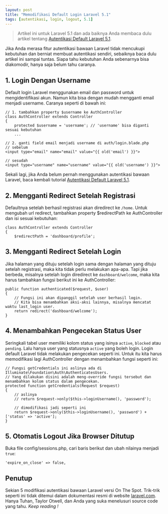 ```yaml
---
layout: post
title: "Memodifikasi Default Login Laravel 5.1"
tags: [autentikasi, login, logout, 5.1]
---
```


> Artikel ini untuk Laravel 5.1 dan ada baiknya Anda membaca dulu artikel tentang [Autentikasi Default Laravel 5.1](/post/autentikasi-default-laravel-5-1/).

Jika Anda merasa fitur autentikasi bawaan Laravel tidak mencukupi kebutuhan dan berniat membuat autentikasi sendiri, sebaiknya baca dulu artikel ini sampai tuntas. Siapa tahu kebutuhan Anda sebenarnya bisa diakomodir, hanya saja belum tahu caranya.

## 1. Login Dengan Username
Default login Laravel menggunakan email dan password untuk mengidentifikasi akun. Namun kita bisa dengan mudah mengganti email menjadi username. Caranya seperti di bawah ini:

	// 1. tambahkan property $username ke AuthController
	class AuthController extends Controller
	{
	    protected $username = 'username'; // 'username' bisa diganti sesuai kebutuhan
	    ...
	
	// 2. ganti field email menjadi username di auth/login.blade.php
	// sebelum
	<input type="email" name="email" value="{{ old('email') }}">
	
	// sesudah
	<input type="username" name="username" value="{{ old('username') }}">

Sekali lagi, jika Anda belum pernah menggunakan autentikasi bawaan Laravel, baca kembali tutorial [Autentikasi Default Laravel 5.1](/post/autentikasi-default-laravel-5-1/).


## 2. Mengganti Redirect Setelah Registrasi
Defaultnya setelah berhasil registrasi akan diredirect ke `/home`. Untuk mengubah url redirect, tambahkan property $redirectPath ke AuthController dan isi sesuai kebutuhan:

	class AuthController extends Controller
	{
		$redirectPath = 'dashboard/profile';

## 3. Mengganti Redirect Setelah Login
Jika halaman yang dituju setelah login sama dengan halaman yang dituju setelah registrasi, maka kita tidak perlu melakukan apa-apa. Tapi jika berbeda, misalnya setelah login diredirect ke `dashboard/welcome`, maka kita harus tambahkan fungsi berikut ini ke AuthController:

	public function authenticated($request, $user)
	{
		// Fungsi ini akan dipanggil setelah user berhasil login.
		// Kita bisa menambahkan aksi-aksi lainnya, misalnya mencatat waktu last_login user.
		return redirect('dashboard/welcome');
	}


## 4. Menambahkan Pengecekan Status User
Seringkali tabel user memiliki kolom status yang isinya `active`, `blocked` atau `pending`. Lalu hanya user yang statusnya `active` yang boleh login. Login default Laravel tidak melakukan pengecekan seperti ini. Untuk itu kita harus memodifikasi lagi AuthController dengan menambahkan fungsi seperti ini:

	// Fungsi getCredentials ini aslinya ada di Illuminate\Foundation\Auth\AuthenticatesUsers.
	// Yang dilakukan disini adalah meng-override fungsi tersebut dan menambahkan kolom status dalam pengecekan.
	protected function getCredentials(Request $request)
	{
		// aslinya
		// return $request->only($this->loginUsername(), 'password');
	  
		// dimodifikasi jadi seperti ini
		return $request->only($this->loginUsername(), 'password') + ['status' => 'active'];
	}


## 5. Otomatis Logout Jika Browser Ditutup 
Buka file config/sessions.php, cari baris berikut dan ubah nilainya menjadi `true`:

    'expire_on_close' => false,
    
## Penutup
    
Sekian 5 modifikasi autentikasi bawaan Laravel versi On The Spot. Trik-trik seperti ini tidak ditemui dalam dokumentasi resmi di website [laravel.com](laravel.com). Hanya Tuhan, Taylor Otwell, dan Anda yang suka menelusuri source code yang tahu. *Keep reading !*